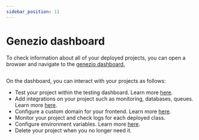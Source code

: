 ```yaml
---
sidebar_position: 11
---
```


# Genezio dashboard

To check information about all of your deployed projects, you can open a browser and navigate to the [genezio dashboard](https://app.genez.io/dashboard)[.](https://app.genez.io/dashboard)

<figure style={{textAlign:"center", marginLeft:"0"}}><img src="/img/image (17).png" alt=""/><figcaption></figcaption></figure>

On the dashboard, you can interact with your projects as follows:

- Test your project within the testing dashboard. Learn more [here](testing).
- Add integrations on your project such as monitoring, databases, queues. Learn more [here](../integrations/).
- Configure a custom domain for your frontend. Learn more [here](custom-domain-configuration).
- Monitor your project and check logs for each deployed class.
- Configure environment variables. Learn more [here](../project-structure/backend-envinronment-variables).
- Delete your project when you no longer need it.
